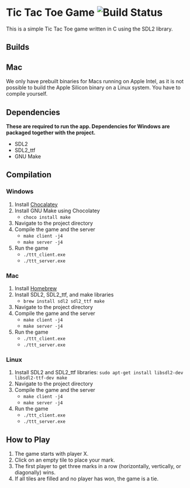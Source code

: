 # Tic Tac Toe Game ![Build Status](https://github.com/my3t/TicTacToe/workflows/Build/badge.svg)

This is a simple Tic Tac Toe game written in C using the SDL2 library.

## Builds



## Mac

We only have prebuilt binaries for Macs running on Apple Intel, as it is not possible to build the Apple Silicon binary on a Linux system. You have to compile yourself.

## Dependencies

**These are required to run the app. Dependencies for Windows are packaged together with the project.**

- SDL2
- SDL2_ttf
- GNU Make

## Compilation

### Windows

1. Install [Chocalatey](https://chocolatey.org/install)
2. Install GNU Make using Chocolatey
   - `choco install make`
3. Navigate to the project directory
4. Compile the game and the server
   - `make client -j4`
   - `make server -j4`
5. Run the game 
   - `./ttt_client.exe`
   - `./ttt_server.exe`

### Mac

1. Install [Homebrew](https://brew.sh/)
2. Install SDL2, SDL2_ttf, and make libraries
   - `brew install sdl2 sdl2_ttf make`
3. Navigate to the project directory
4. Compile the game and the server
   - `make client -j4`
   - `make server -j4`
5. Run the game 
   - `./ttt_client.exe`
   - `./ttt_server.exe`

### Linux

1. Install SDL2 and SDL2_ttf libraries: `sudo apt-get install libsdl2-dev libsdl2-ttf-dev make`
2. Navigate to the project directory
3. Compile the game and the server
   - `make client -j4`
   - `make server -j4`
4. Run the game 
   - `./ttt_client.exe`
   - `./ttt_server.exe`

## How to Play

1. The game starts with player X.
2. Click on an empty tile to place your mark.
3. The first player to get three marks in a row (horizontally, vertically, or diagonally) wins.
4. If all tiles are filled and no player has won, the game is a tie.

